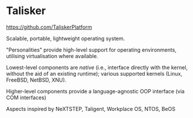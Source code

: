 # Talisker

https://github.com/TaliskerPlatform

Scalable, portable, lightweight operating system.

"Personalities" provide high-level support for operating environments, utilising virtualisation where available.

Lowest-level components are _native_ (i.e., interface directly with the kernel, without the aid of an existing runtime); various supported kernels (Linux, FreeBSD, NetBSD, XNU).

Higher-level components provide a language-agnostic OOP interface (via COM interfaces) 

Aspects inspired by NeXTSTEP, Taligent, Workplace OS, NTOS, BeOS
